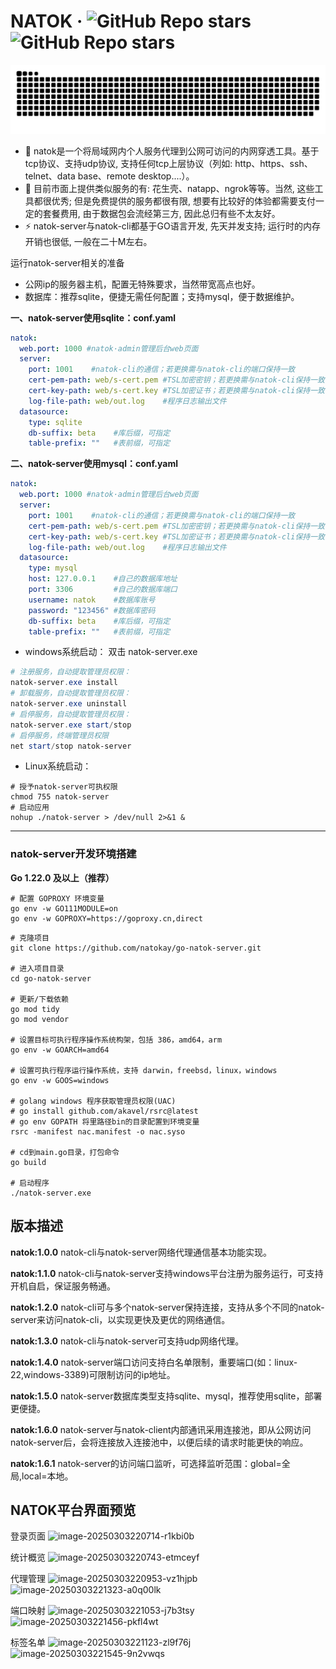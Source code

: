 # NATOK · ![GitHub Repo stars](https://img.shields.io/github/stars/natokay/go-natok-server) ![GitHub Repo stars](https://img.shields.io/github/stars/natokay/go-natok-cli)

<div align="center">
  <!-- Snake Code Contribution Map 贪吃蛇代码贡献图 -->
  <img src="grid-snake.svg" />
</div>
<p/>


- 🌱 natok是一个将局域网内个人服务代理到公网可访问的内网穿透工具。基于tcp协议、支持udp协议, 支持任何tcp上层协议（列如: http、https、ssh、telnet、data base、remote desktop....）。
- 🤔 目前市面上提供类似服务的有: 花生壳、natapp、ngrok等等。当然, 这些工具都很优秀; 但是免费提供的服务都很有限, 想要有比较好的体验都需要支付一定的套餐费用, 由于数据包会流经第三方, 因此总归有些不太友好。
- ⚡ natok-server与natok-cli都基于GO语言开发, 先天并发支持; 运行时的内存开销也很低, 一般在二十M左右。


运行natok-server相关的准备
- 公网ip的服务器主机，配置无特殊要求，当然带宽高点也好。
- 数据库：推荐sqlite，便捷无需任何配置；支持mysql，便于数据维护。

**一、natok-server使用sqlite：conf.yaml**
```yaml
natok:
  web.port: 1000 #natok·admin管理后台web页面
  server:
    port: 1001    #natok-cli的通信；若更换需与natok-cli的端口保持一致
    cert-pem-path: web/s-cert.pem #TSL加密密钥；若更换需与natok-cli保持一致
    cert-key-path: web/s-cert.key #TSL加密证书；若更换需与natok-cli保持一致
    log-file-path: web/out.log    #程序日志输出文件
  datasource:
    type: sqlite
    db-suffix: beta    #库后缀，可指定
    table-prefix: ""   #表前缀，可指定
```

**二、natok-server使用mysql：conf.yaml**
```yaml
natok:
  web.port: 1000 #natok·admin管理后台web页面
  server:
    port: 1001    #natok-cli的通信；若更换需与natok-cli的端口保持一致
    cert-pem-path: web/s-cert.pem #TSL加密密钥；若更换需与natok-cli保持一致
    cert-key-path: web/s-cert.key #TSL加密证书；若更换需与natok-cli保持一致
    log-file-path: web/out.log    #程序日志输出文件
  datasource:
    type: mysql
    host: 127.0.0.1    #自己的数据库地址
    port: 3306         #自己的数据库端口
    username: natok    #数据库账号
    password: "123456" #数据库密码
    db-suffix: beta    #库后缀，可指定
    table-prefix: ""   #表前缀，可指定
```

- windows系统启动： 双击 natok-server.exe
```powershell
# 注册服务，自动提取管理员权限：
natok-server.exe install
# 卸载服务，自动提取管理员权限：
natok-server.exe uninstall
# 启停服务，自动提取管理员权限：
natok-server.exe start/stop
# 启停服务，终端管理员权限
net start/stop natok-server
```
- Linux系统启动：
```shell
# 授予natok-server可执权限
chmod 755 natok-server
# 启动应用
nohup ./natok-server > /dev/null 2>&1 &
```

---

### natok-server开发环境搭建

**Go 1.22.0 及以上（推荐）**
```shell
# 配置 GOPROXY 环境变量
go env -w GO111MODULE=on
go env -w GOPROXY=https://goproxy.cn,direct
```

```shell
# 克隆项目
git clone https://github.com/natokay/go-natok-server.git

# 进入项目目录
cd go-natok-server

# 更新/下载依赖
go mod tidy
go mod vendor

# 设置目标可执行程序操作系统构架，包括 386，amd64，arm
go env -w GOARCH=amd64

# 设置可执行程序运行操作系统，支持 darwin，freebsd，linux，windows
go env -w GOOS=windows

# golang windows 程序获取管理员权限(UAC)
# go install github.com/akavel/rsrc@latest
# go env GOPATH 将里路径bin的目录配置到环境变量
rsrc -manifest nac.manifest -o nac.syso

# cd到main.go目录，打包命令
go build

# 启动程序
./natok-server.exe
```

## 版本描述
**natok:1.0.0**
natok-cli与natok-server网络代理通信基本功能实现。

**natok:1.1.0**
natok-cli与natok-server支持windows平台注册为服务运行，可支持开机自启，保证服务畅通。

**natok:1.2.0**
natok-cli可与多个natok-server保持连接，支持从多个不同的natok-server来访问natok-cli，以实现更快及更优的网络通信。

**natok:1.3.0**
natok-cli与natok-server可支持udp网络代理。

**natok:1.4.0**
natok-server端口访问支持白名单限制，重要端口(如：linux-22,windows-3389)可限制访问的ip地址。

**natok:1.5.0**
natok-server数据库类型支持sqlite、mysql，推荐使用sqlite，部署更便捷。

**natok:1.6.0**
natok-server与natok-client内部通讯采用连接池，即从公网访问natok-server后，会将连接放入连接池中，以便后续的请求时能更快的响应。

**natok:1.6.1**
natok-server的访问端口监听，可选择监听范围：global=全局,local=本地。


## NATOK平台界面预览

登录页面
![image-20250303220714-r1kbi0b](https://github.com/user-attachments/assets/49e963e1-0062-4e2b-89d2-8309472e9fe7)

统计概览
![image-20250303220743-etmceyf](https://github.com/user-attachments/assets/cba87be9-e6d0-4ab2-8fbe-222397c4a06a)

代理管理
![image-20250303220953-vz1hjpb](https://github.com/user-attachments/assets/bc42a243-c1fc-4fa3-adfd-23c6175f9166)
![image-20250303221323-a0q00lk](https://github.com/user-attachments/assets/ff38b0a3-d578-4342-a68c-98e4775c5021)

端口映射
![image-20250303221053-j7b3tsy](https://github.com/user-attachments/assets/4f65aea5-5f97-42dc-94a0-0e3af73d4bef)
![image-20250303221456-pkfl4wt](https://github.com/user-attachments/assets/3692fce0-6104-47ee-b2b5-fcafd78366ec)

标签名单
![image-20250303221123-zl9f76j](https://github.com/user-attachments/assets/02262934-f260-43da-8435-45fdd35c1793)
![image-20250303221545-9n2vwqs](https://github.com/user-attachments/assets/14ddd49a-fdcc-49d0-ae8e-071a9962ac4c)
